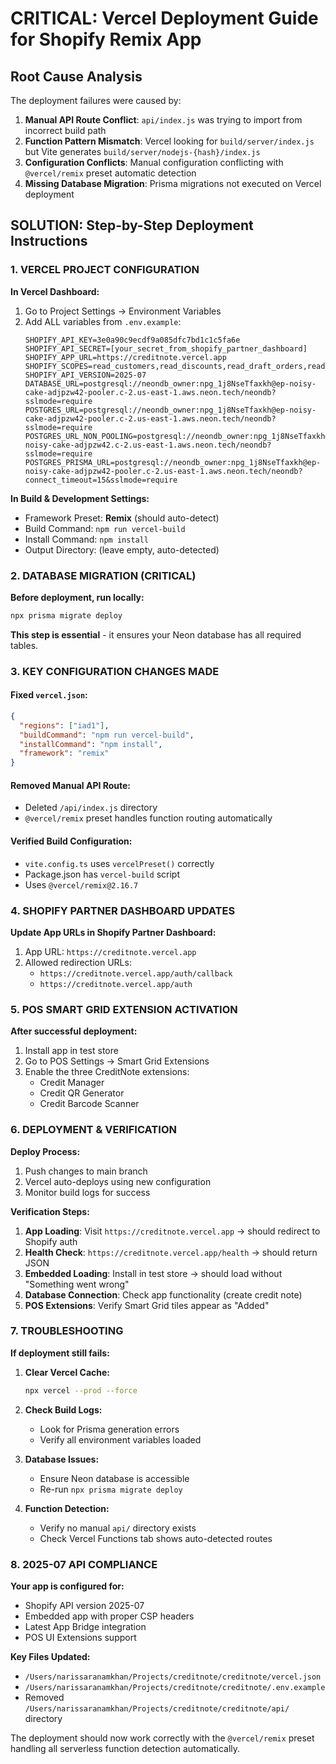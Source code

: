 # CRITICAL: Vercel Deployment Guide for Shopify Remix App

## Root Cause Analysis

The deployment failures were caused by:
1. **Manual API Route Conflict**: `api/index.js` was trying to import from incorrect build path
2. **Function Pattern Mismatch**: Vercel looking for `build/server/index.js` but Vite generates `build/server/nodejs-{hash}/index.js`
3. **Configuration Conflicts**: Manual configuration conflicting with `@vercel/remix` preset automatic detection
4. **Missing Database Migration**: Prisma migrations not executed on Vercel deployment

## SOLUTION: Step-by-Step Deployment Instructions

### 1. VERCEL PROJECT CONFIGURATION

**In Vercel Dashboard:**
1. Go to Project Settings → Environment Variables
2. Add ALL variables from `.env.example`:
   ```
   SHOPIFY_API_KEY=3e0a90c9ecdf9a085dfc7bd1c1c5fa6e
   SHOPIFY_API_SECRET=[your_secret_from_shopify_partner_dashboard]
   SHOPIFY_APP_URL=https://creditnote.vercel.app
   SHOPIFY_SCOPES=read_customers,read_discounts,read_draft_orders,read_inventory,read_locations,read_orders,read_products,unauthenticated_read_checkouts,unauthenticated_read_product_listings,unauthenticated_write_checkouts,write_customers,write_discounts,write_draft_orders,write_orders,write_products,read_locales,read_locations
   SHOPIFY_API_VERSION=2025-07
   DATABASE_URL=postgresql://neondb_owner:npg_1j8NseTfaxkh@ep-noisy-cake-adjpzw42-pooler.c-2.us-east-1.aws.neon.tech/neondb?sslmode=require
   POSTGRES_URL=postgresql://neondb_owner:npg_1j8NseTfaxkh@ep-noisy-cake-adjpzw42-pooler.c-2.us-east-1.aws.neon.tech/neondb?sslmode=require
   POSTGRES_URL_NON_POOLING=postgresql://neondb_owner:npg_1j8NseTfaxkh@ep-noisy-cake-adjpzw42.c-2.us-east-1.aws.neon.tech/neondb?sslmode=require
   POSTGRES_PRISMA_URL=postgresql://neondb_owner:npg_1j8NseTfaxkh@ep-noisy-cake-adjpzw42-pooler.c-2.us-east-1.aws.neon.tech/neondb?connect_timeout=15&sslmode=require
   ```

**In Build & Development Settings:**
- Framework Preset: **Remix** (should auto-detect)
- Build Command: `npm run vercel-build`
- Install Command: `npm install`
- Output Directory: (leave empty, auto-detected)

### 2. DATABASE MIGRATION (CRITICAL)

**Before deployment, run locally:**
```bash
npx prisma migrate deploy
```

**This step is essential** - it ensures your Neon database has all required tables.

### 3. KEY CONFIGURATION CHANGES MADE

#### Fixed `vercel.json`:
```json
{
  "regions": ["iad1"],
  "buildCommand": "npm run vercel-build",
  "installCommand": "npm install",
  "framework": "remix"
}
```

#### Removed Manual API Route:
- Deleted `/api/index.js` directory
- `@vercel/remix` preset handles function routing automatically

#### Verified Build Configuration:
- `vite.config.ts` uses `vercelPreset()` correctly
- Package.json has `vercel-build` script
- Uses `@vercel/remix@2.16.7`

### 4. SHOPIFY PARTNER DASHBOARD UPDATES

**Update App URLs in Shopify Partner Dashboard:**
1. App URL: `https://creditnote.vercel.app`
2. Allowed redirection URLs:
   - `https://creditnote.vercel.app/auth/callback`
   - `https://creditnote.vercel.app/auth`

### 5. POS SMART GRID EXTENSION ACTIVATION

**After successful deployment:**
1. Install app in test store
2. Go to POS Settings → Smart Grid Extensions
3. Enable the three CreditNote extensions:
   - Credit Manager
   - Credit QR Generator
   - Credit Barcode Scanner

### 6. DEPLOYMENT & VERIFICATION

**Deploy Process:**
1. Push changes to main branch
2. Vercel auto-deploys using new configuration
3. Monitor build logs for success

**Verification Steps:**
1. **App Loading**: Visit `https://creditnote.vercel.app` → should redirect to Shopify auth
2. **Health Check**: `https://creditnote.vercel.app/health` → should return JSON
3. **Embedded Loading**: Install in test store → should load without "Something went wrong"
4. **Database Connection**: Check app functionality (create credit note)
5. **POS Extensions**: Verify Smart Grid tiles appear as "Added"

### 7. TROUBLESHOOTING

**If deployment still fails:**

1. **Clear Vercel Cache:**
   ```bash
   npx vercel --prod --force
   ```

2. **Check Build Logs:**
   - Look for Prisma generation errors
   - Verify all environment variables loaded

3. **Database Issues:**
   - Ensure Neon database is accessible
   - Re-run `npx prisma migrate deploy`

4. **Function Detection:**
   - Verify no manual `api/` directory exists
   - Check Vercel Functions tab shows auto-detected routes

### 8. 2025-07 API COMPLIANCE

**Your app is configured for:**
- Shopify API version 2025-07
- Embedded app with proper CSP headers
- Latest App Bridge integration
- POS UI Extensions support

**Key Files Updated:**
- `/Users/narissaranamkhan/Projects/creditnote/creditnote/vercel.json`
- `/Users/narissaranamkhan/Projects/creditnote/creditnote/.env.example`
- Removed `/Users/narissaranamkhan/Projects/creditnote/creditnote/api/` directory

The deployment should now work correctly with the `@vercel/remix` preset handling all serverless function detection automatically.